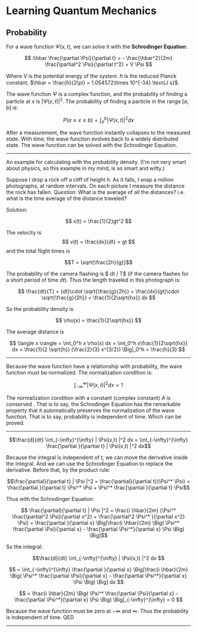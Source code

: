 # Learning Quantum Mechanics

## Probability

For a wave function $\Psi(x,t)$, we can solve it with the __Schrodinger Equation__:

$$ i\hbar \frac{\partial \Psi}{\partial t} = - \frac{\hbar^2}{2m} \frac{\partial^2 \Psi}{\partial t^2} + V \Psi $$

Where $V$ is the potential energy of the system. $\hbar$ is the reduced Planck constant, $\hbar = \frac{h}{2\pi} = 1.054572\times 10^{-34} \text{J s}$.

The wave function $\Psi$ is a complex function, and the probability of finding a particle at $x$ is $|\Psi(x,t)|^2$. The probability of finding a particle in the range $[a,b]$ is: 

$$ P(a \leq x \leq b) = \int_a^b |\Psi(x,t)|^2 dx $$

After a measurement, the wave function instantly collapses to the measured state. With time, the wave function evolves back to a widely distributed state. The wave function can be solved with the Schrodinger Equation.

---
An example for calculating with the probability density. (I'm not very smart about physics, so this example in my mind, is so smart and witty.)

Suppose I drop a rock off a cliff of height $h$. As it falls, I snap a million photographs, at random intervals. On each picture I measure the distance the rock has fallen. _Question_: What is the average of all the distances? i.e. what is the time average of the distance traveled?

Solution:

$$ x(t) = \frac{1}{2}gt^2 $$

The velocity is $$ v(t) = \frac{dx}{dt} = gt $$ and the total flight times is 

$$T = \sqrt{\frac{2h}{g}}$$

The probability of the camera flashing is $ dt / T$ (if the camera flashes for a short period of time $dt$). Thus the length traveled in this photograph is:

$$ \frac{dt}{T} = {dt}\cdot \sqrt{\frac{g}{2h}} = \frac{dx}{gt}\cdot \sqrt{\frac{g}{2h}} = \frac{1}{2\sqrt{hx}} dx $$ 

So the probability density is 

$$ \rho(x) = \frac{1}{2\sqrt{hx}} $$

The average distance is 

$$ \langle x \rangle = \int_0^h x \rho(x) dx = \int_0^h x\frac{1}{2\sqrt{hx}} dx = \frac{1}{2 \sqrt{h}} (\frac{2}{3} x^{3/2}) \Big|_0^h = \frac{h}{3} $$

---

Because the wave function have a relationship with probability, the wave function must be normalized. The normalization condition is:

$$ \int_{-\infty}^{\infty} |\Psi(x,t)|^2 dx = 1 $$

The normalization condition with a constant (complex constant) $A$ is conserved . That is to say, the Schrodinger Equation has the remarkable property that it automatically preserves the normalization of the wave function. That is to say, probability is independent of time. Which can be proved.

---

$$\frac{d}{dt} \int_{-\infty}^{\infty} | \Psi(x,t) |^2 dx = \int_{-\infty}^{\infty} \frac{\partial }{\partial t} | \Psi(x,t) |^2 dx$$

Because the integral is independent of $t$, we can move the derivative inside the integral. And we can use the Schrodinger Equation to replace the derivative. Before that, by the product rule:

$$\frac{\partial}{\partial t} | \Psi |^2 = \frac{\partial}{\partial t}(\Psi^* \Psi) = \frac{\partial }{\partial t} \Psi^* \Psi + \Psi^* \frac{\partial }{\partial t} \Psi$$

Thus with the Schrodinger Equation:

$$ \frac{\partial}{\partial t} | \Psi |^2 = \frac{i \hbar}{2m} (\Psi^* \frac{\partial^2 \Psi}{\partial x^2}  + \frac{\partial^2 \Psi^* }{\partial x^2} \Psi) = \frac{\partial }{\partial x} \Big[\frac{i \hbar}{2m} \Big( \Psi^* \frac{\partial \Psi}{\partial x} - \frac{\partial \Psi^*}{\partial x} \Psi \Big) \Big]$$

So the integral:

$$\frac{d}{dt} \int_{-\infty}^{\infty} | \Psi(x,t) |^2 dx $$

$$ = \int_{-\infty}^{\infty} \frac{\partial }{\partial x} \Big[\frac{i \hbar}{2m} \Big( \Psi^* \frac{\partial \Psi}{\partial x} - \frac{\partial \Psi^*}{\partial x} \Psi \Big) \Big] dx $$

$$ = \frac{i \hbar}{2m} \Big( \Psi^* \frac{\partial \Psi}{\partial x} - \frac{\partial \Psi^*}{\partial x} \Psi \Big) \Big|_{-\infty}^{\infty} = 0 $$

Because the wave function must be zero at $-\infty$ and $\infty$. Thus the probability is independent of time. QED

---
